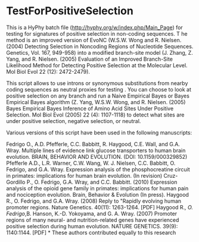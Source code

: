 TestForPositiveSelection
========================
This is a HyPhy batch file (http://hyphy.org/w/index.php/Main_Page) 
for testing for signatures of positive selection in non-coding sequences. T
he method is an improved version of EvoNC (W.S.W. Wong and R. Nielsen. (2004) 
Detecting Selection in Noncoding Regions of Nucleotide Sequences. Genetics, Vol. 167, 949-958)
into a modified branch-site model (J. Zhang, Z. Yang, and R. Nielsen.
(2005) Evaluation of an Improved Branch-Site Likelihood Method for
Detecting Positive Selection at the Molecular Level. Mol Biol Evol 22
(12): 2472-2479).

This script allows to use introns or synonymous substitutions from
nearby coding sequences as neutral proxies for testing . You can choose to look at
positive selection on any branch and run a Naive Empirical Bayes or
Bayes Empirical Bayes algorithm (Z. Yang, W.S.W. Wong, and R. Nielsen.
(2005) Bayes Empirical Bayes Inference of Amino Acid Sites Under
Positive Selection. Mol Biol Evol (2005) 22 (4): 1107-1118) to detect
what sites are under positive selection, negative selection, or neutral.

Various versions of this script have been used in the following manuscripts:

Fedrigo O., A.D. Pfefferle, C.C. Babbitt, R. Haygood, C.E. Wall, and G.A. Wray. 
Multiple lines of evidence link glucose transporters to human brain evolution. 
BRAIN, BEHAVIOR AND EVOLUTION. (DOI: 10.1159/000329852)
Pfefferle A.D., L.R. Warner, C.W. Wang, W. J. Nielsen, C.C. Babbitt, O.
Fedrigo, and G.A. Wray. Expression analysis of the phosphocreatine
circuit in primates: implications for human brain evolution. (In
revision)
Cruz-Gordillo P., O. Fedrigo, G.A. Wray, and C.C. Babbitt. (2010)
Expression analysis of the opioid gene family in primates: implications
for human pain and nociception evolution. Brain, Behavior & Evolution
(In press).
Haygood R., O. Fedrigo, and G.A. Wray. (2008) Reply to "Rapidly
evolving human promoter regions. Nature Genetics. 40(11): 1263-1264.
[PDF]
Haygood R.*, O. Fedrigo*,B. Hanson, K.-D. Yokoyama, and G. A. Wray.
(2007) Promoter regions of many neural- and nutrition-related genes
have experienced positive selection during human evolution. NATURE
GENETICS. 39(9): 1140:1144. [PDF] * These authors contributed equally
to this research
